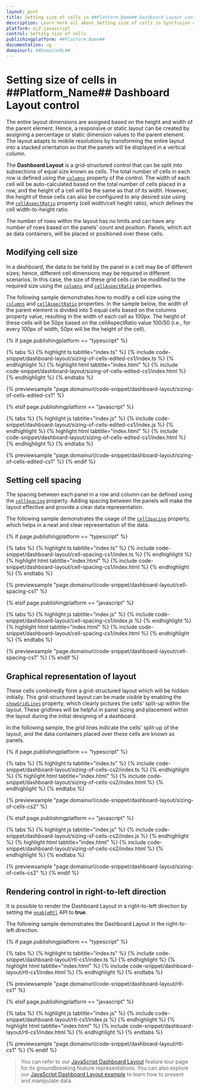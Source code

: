 ```yaml
---
layout: post
title: Setting size of cells in ##Platform_Name## Dashboard Layout control | Syncfusion
description: Learn here all about Setting size of cells in Syncfusion ##Platform_Name## Dashboard Layout control of Syncfusion Essential JS 2 and more.
platform: ej2-javascript
control: Setting size of cells
publishingplatform: ##Platform_Name##
documentation: ug
domainurl: ##DomainURL##
---
```


# Setting size of cells in ##Platform_Name## Dashboard Layout control

The entire layout dimensions are assigned based on the height and width of the parent element. Hence, a responsive or static layout can be created by assigning a percentage or static dimension values to the parent element. The layout adapts to mobile resolutions by transforming the entire layout into a stacked orientation so that the panels will be displayed in a vertical column.

The **Dashboard Layout** is a grid-structured control that can be split into subsections of equal size known as cells. The total number of cells in each row is defined using the [`columns`](../api/dashboard-layout/#columns) property of the control. The width of each cell will be auto-calculated based on the total number of cells placed in a row, and the height of a cell will be the same as that of its width. However, the height of these cells can also be configured to any desired size using the [`cellAspectRatio`](../api/dashboard-layout/#cellaspectratio) property (cell width/cell height ratio), which defines the cell width-to-height ratio.

The number of rows within the layout has no limits and can have any number of rows based on the panels' count and position. Panels, which act as data containers, will be placed or positioned over these cells.

## Modifying cell size

In a dashboard, the data to be held by the panel in a cell may be of different sizes; hence, different cell dimensions may be required in different scenarios. In this case, the size of these grid cells can be modified to the required size using the [`columns`](../api/dashboard-layout/#columns) and [`cellAspectRatio`](../api/dashboard-layout/#cellaspectratio) properties.

The following sample demonstrates how to modify a cell size using the [`columns`](../api/dashboard-layout/#columns) and [`cellAspectRatio`](../api/dashboard-layout/#cellaspectratio) properties. In the sample below, the width of the parent element is divided into 5 equal cells based on the columns property value, resulting in the width of each cell as 100px. The height of these cells will be 50px based on the cellAspectRatio value 100/50 (i.e., for every 100px of width, 50px will be the height of the cell).

{% if page.publishingplatform == "typescript" %}

 {% tabs %}
{% highlight ts tabtitle="index.ts" %}
{% include code-snippet/dashboard-layout/sizing-of-cells-edited-cs1/index.ts %}
{% endhighlight %}
{% highlight html tabtitle="index.html" %}
{% include code-snippet/dashboard-layout/sizing-of-cells-edited-cs1/index.html %}
{% endhighlight %}
{% endtabs %}
        
{% previewsample "page.domainurl/code-snippet/dashboard-layout/sizing-of-cells-edited-cs1" %}

{% elsif page.publishingplatform == "javascript" %}

{% tabs %}
{% highlight js tabtitle="index.js" %}
{% include code-snippet/dashboard-layout/sizing-of-cells-edited-cs1/index.js %}
{% endhighlight %}
{% highlight html tabtitle="index.html" %}
{% include code-snippet/dashboard-layout/sizing-of-cells-edited-cs1/index.html %}
{% endhighlight %}
{% endtabs %}

{% previewsample "page.domainurl/code-snippet/dashboard-layout/sizing-of-cells-edited-cs1" %}
{% endif %}

## Setting cell spacing

The spacing between each panel in a row and column can be defined using the [`cellSpacing`](../api/dashboard-layout/#cellspacing) property. Adding spacing between the panels will make the layout effective and provide a clear data representation.

The following sample demonstrates the usage of the [`cellSpacing`](../api/dashboard-layout/#cellspacing) property, which helps in a neat and clear representation of the data.

{% if page.publishingplatform == "typescript" %}

 {% tabs %}
{% highlight ts tabtitle="index.ts" %}
{% include code-snippet/dashboard-layout/cell-spacing-cs1/index.ts %}
{% endhighlight %}
{% highlight html tabtitle="index.html" %}
{% include code-snippet/dashboard-layout/cell-spacing-cs1/index.html %}
{% endhighlight %}
{% endtabs %}
        
{% previewsample "page.domainurl/code-snippet/dashboard-layout/cell-spacing-cs1" %}

{% elsif page.publishingplatform == "javascript" %}

{% tabs %}
{% highlight js tabtitle="index.js" %}
{% include code-snippet/dashboard-layout/cell-spacing-cs1/index.js %}
{% endhighlight %}
{% highlight html tabtitle="index.html" %}
{% include code-snippet/dashboard-layout/cell-spacing-cs1/index.html %}
{% endhighlight %}
{% endtabs %}

{% previewsample "page.domainurl/code-snippet/dashboard-layout/cell-spacing-cs1" %}
{% endif %}

## Graphical representation of layout

These cells combinedly form a grid-structured layout which will be hidden initially. This grid-structured layout can be made visible by enabling the [`showGridLines`](../api/dashboard-layout/#showgridlines) property, which clearly pictures the cells' split-up within the layout. These gridlines will be helpful in panel sizing and placement within the layout during the initial designing of a dashboard.

In the following sample, the grid lines indicate the cells' split-up of the layout, and the data containers placed over these cells are known as panels.

{% if page.publishingplatform == "typescript" %}

 {% tabs %}
{% highlight ts tabtitle="index.ts" %}
{% include code-snippet/dashboard-layout/sizing-of-cells-cs2/index.ts %}
{% endhighlight %}
{% highlight html tabtitle="index.html" %}
{% include code-snippet/dashboard-layout/sizing-of-cells-cs2/index.html %}
{% endhighlight %}
{% endtabs %}
        
{% previewsample "page.domainurl/code-snippet/dashboard-layout/sizing-of-cells-cs2" %}

{% elsif page.publishingplatform == "javascript" %}

{% tabs %}
{% highlight js tabtitle="index.js" %}
{% include code-snippet/dashboard-layout/sizing-of-cells-cs2/index.js %}
{% endhighlight %}
{% highlight html tabtitle="index.html" %}
{% include code-snippet/dashboard-layout/sizing-of-cells-cs2/index.html %}
{% endhighlight %}
{% endtabs %}

{% previewsample "page.domainurl/code-snippet/dashboard-layout/sizing-of-cells-cs2" %}
{% endif %}

## Rendering control in right-to-left direction

It is possible to render the Dashboard Layout in a right-to-left direction by setting the [`enableRtl`](../api/dashboard-layout/#enablertl) API to **true**.

The following sample demonstrates the Dashboard Layout in the right-to-left direction.

{% if page.publishingplatform == "typescript" %}

 {% tabs %}
{% highlight ts tabtitle="index.ts" %}
{% include code-snippet/dashboard-layout/rtl-cs1/index.ts %}
{% endhighlight %}
{% highlight html tabtitle="index.html" %}
{% include code-snippet/dashboard-layout/rtl-cs1/index.html %}
{% endhighlight %}
{% endtabs %}
        
{% previewsample "page.domainurl/code-snippet/dashboard-layout/rtl-cs1" %}

{% elsif page.publishingplatform == "javascript" %}

{% tabs %}
{% highlight js tabtitle="index.js" %}
{% include code-snippet/dashboard-layout/rtl-cs1/index.js %}
{% endhighlight %}
{% highlight html tabtitle="index.html" %}
{% include code-snippet/dashboard-layout/rtl-cs1/index.html %}
{% endhighlight %}
{% endtabs %}

{% previewsample "page.domainurl/code-snippet/dashboard-layout/rtl-cs1" %}
{% endif %}

> You can refer to our [JavaScript Dashboard Layout](https://www.syncfusion.com/javascript-ui-controls/js-dashboard-layout) feature tour page for its groundbreaking feature representations. You can also explore our [JavaScript Dashboard Layout example](https://ej2.syncfusion.com/demos/#/material/dashboard-layout/default.html) to learn how to present and manipulate data.